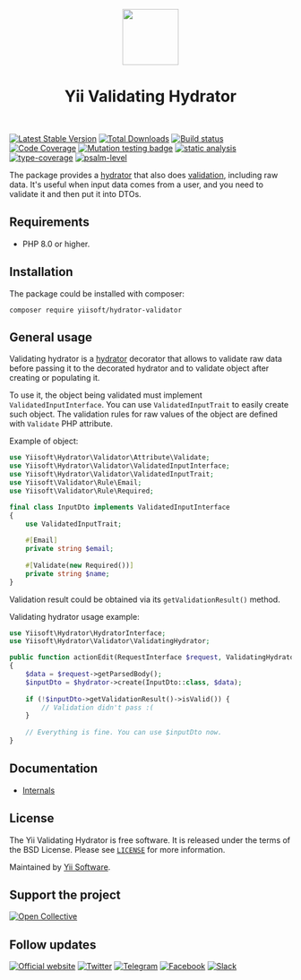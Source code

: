 <p align="center">
    <a href="https://github.com/yiisoft" target="_blank">
        <img src="https://yiisoft.github.io/docs/images/yii_logo.svg" height="100px">
    </a>
    <h1 align="center">Yii Validating Hydrator</h1>
    <br>
</p>

[![Latest Stable Version](https://poser.pugx.org/yiisoft/hydrator-validator/v/stable.png)](https://packagist.org/packages/yiisoft/hydrator-validator)
[![Total Downloads](https://poser.pugx.org/yiisoft/hydrator-validator/downloads.png)](https://packagist.org/packages/yiisoft/hydrator-validator)
[![Build status](https://github.com/yiisoft/hydrator-validator/workflows/build/badge.svg)](https://github.com/yiisoft/hydrator-validator/actions?query=workflow%3Abuild)
[![Code Coverage](https://codecov.io/gh/yiisoft/hydrator-validator/branch/master/graph/badge.svg)](https://codecov.io/gh/yiisoft/hydrator-validator)
[![Mutation testing badge](https://img.shields.io/endpoint?style=flat&url=https%3A%2F%2Fbadge-api.stryker-mutator.io%2Fgithub.com%2Fyiisoft%2Fhydrator-validator%2Fmaster)](https://dashboard.stryker-mutator.io/reports/github.com/yiisoft/hydrator-validator/master)
[![static analysis](https://github.com/yiisoft/hydrator-validator/workflows/static%20analysis/badge.svg)](https://github.com/yiisoft/hydrator-validator/actions?query=workflow%3A%22static+analysis%22)
[![type-coverage](https://shepherd.dev/github/yiisoft/hydrator-validator/coverage.svg)](https://shepherd.dev/github/yiisoft/hydrator-validator)
[![psalm-level](https://shepherd.dev/github/yiisoft/hydrator-validator/level.svg)](https://shepherd.dev/github/yiisoft/hydrator-validator)

The package provides a [hydrator](https://github.com/yiisoft/hydrator)
that also does [validation](https://github.com/yiisoft/validator), including raw data.
It's useful when input data comes from a user, and you need to validate it and then put it into DTOs.

## Requirements

- PHP 8.0 or higher.

## Installation

The package could be installed with composer:

```shell
composer require yiisoft/hydrator-validator
```

## General usage

Validating hydrator is a [hydrator](https://github.com/yiisoft/hydrator) decorator that allows to validate
raw data before passing it to the decorated hydrator and to validate object after creating or populating it.

To use it, the object being validated must implement `ValidatedInputInterface`. You can use `ValidatedInputTrait` to 
easily create such object. The validation rules for raw values of the object are defined with `Validate` PHP attribute.

Example of object:

```php
use Yiisoft\Hydrator\Validator\Attribute\Validate;
use Yiisoft\Hydrator\Validator\ValidatedInputInterface;
use Yiisoft\Hydrator\Validator\ValidatedInputTrait;
use Yiisoft\Validator\Rule\Email;
use Yiisoft\Validator\Rule\Required;

final class InputDto implements ValidatedInputInterface 
{
    use ValidatedInputTrait;
    
    #[Email]
    private string $email;
    
    #[Validate(new Required())]
    private string $name;
}
```

Validation result could be obtained via its `getValidationResult()` method.

Validating hydrator usage example: 

```php
use Yiisoft\Hydrator\HydratorInterface;
use Yiisoft\Hydrator\Validator\ValidatingHydrator;

public function actionEdit(RequestInterface $request, ValidatingHydrator $hydrator): ResponseInterface
{
    $data = $request->getParsedBody();    
    $inputDto = $hydrator->create(InputDto::class, $data);
    
    if (!$inputDto->getValidationResult()->isValid()) {
        // Validation didn't pass :(
    }
    
    // Everything is fine. You can use $inputDto now.    
}
```

## Documentation

- [Internals](docs/internals.md)

## License

The Yii Validating Hydrator is free software. It is released under the terms of the BSD License.
Please see [`LICENSE`](./LICENSE.md) for more information.

Maintained by [Yii Software](https://www.yiiframework.com/).

## Support the project

[![Open Collective](https://img.shields.io/badge/Open%20Collective-sponsor-7eadf1?logo=open%20collective&logoColor=7eadf1&labelColor=555555)](https://opencollective.com/yiisoft)

## Follow updates

[![Official website](https://img.shields.io/badge/Powered_by-Yii_Framework-green.svg?style=flat)](https://www.yiiframework.com/)
[![Twitter](https://img.shields.io/badge/twitter-follow-1DA1F2?logo=twitter&logoColor=1DA1F2&labelColor=555555?style=flat)](https://twitter.com/yiiframework)
[![Telegram](https://img.shields.io/badge/telegram-join-1DA1F2?style=flat&logo=telegram)](https://t.me/yii3en)
[![Facebook](https://img.shields.io/badge/facebook-join-1DA1F2?style=flat&logo=facebook&logoColor=ffffff)](https://www.facebook.com/groups/yiitalk)
[![Slack](https://img.shields.io/badge/slack-join-1DA1F2?style=flat&logo=slack)](https://yiiframework.com/go/slack)
